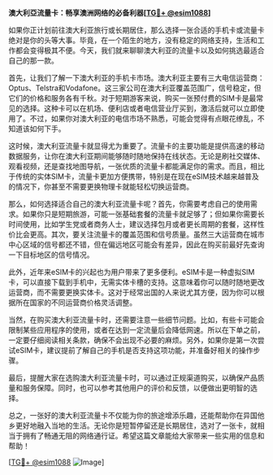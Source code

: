 **澳大利亞流量卡：畅享澳洲网络的必备利器[[TG💪+ @esim1088](https://t.me/s/esim1088)]**

如果你正计划前往澳大利亚旅行或长期居住，那么选择一张合适的手机卡或流量卡绝对是你的头等大事。毕竟，在一个陌生的地方，没有稳定的网络支持，生活和工作都会变得极其不便。今天，我们就来聊聊澳大利亚的流量卡以及如何挑选最适合自己的那一款。

首先，让我们了解一下澳大利亚的手机卡市场。澳大利亚主要有三大电信运营商：Optus、Telstra和Vodafone。这三家公司在澳大利亚覆盖范围广，信号稳定，但它们的价格和服务各有千秋。对于短期游客来说，购买一张预付费的SIM卡是最常见的选择。这种卡可以在机场、便利店或者电信营业厅买到，激活后就可以立即使用了。不过，如果你对澳大利亚的电信市场不熟悉，可能会觉得有点眼花缭乱，不知道该如何下手。

这时候，澳大利亚流量卡就显得尤为重要了。流量卡的主要功能是提供高速的移动数据服务，让你在澳大利亚期间能够随时随地保持在线状态。无论是刷社交媒体、观看视频，还是查找地图导航，一张优质的流量卡都能满足你的需求。而且，相比于传统的实体SIM卡，流量卡更加方便携带，特别是在现在eSIM技术越来越普及的情况下，你甚至不需要更换物理卡就能轻松切换运营商。

那么，如何选择适合自己的澳大利亚流量卡呢？首先，你需要考虑自己的使用需求。如果你只是短期旅游，可能一张基础套餐的流量卡就足够了；但如果你需要长时间使用，比如学生党或者商务人士，建议选择包月或者更长周期的套餐，这样性价比会更高。其次，要关注流量卡的覆盖范围和信号质量。虽然三大运营商在城市中心区域的信号都还不错，但在偏远地区可能会有差异，因此在购买前最好先查询一下目标地区的信号情况。

此外，近年来eSIM卡的兴起也为用户带来了更多便利。eSIM卡是一种虚拟SIM卡，可以直接下载到手机中，无需实体卡槽的支持。这意味着你可以随时随地更改运营商，而不需要更换实体卡。这对于经常出国的人来说尤其方便，因为你可以根据所在国家的不同运营商价格灵活调整。

当然，在购买澳大利亚流量卡时，还需要注意一些细节问题。比如，有些卡可能会限制某些应用程序的使用，或者在达到一定流量后会降低网速。所以在下单之前，一定要仔细阅读相关条款，确保不会出现不必要的麻烦。另外，如果你是第一次尝试eSIM卡，建议提前了解自己的手机是否支持这项功能，并准备好相关的操作步骤。

最后，提醒大家在选购澳大利亚流量卡时，可以通过正规渠道购买，以确保产品质量和服务保障。同时，也可以参考其他用户的评价和反馈，以便做出更明智的选择。

总之，一张好的澳大利亚流量卡不仅能为你的旅途增添乐趣，还能帮助你在异国他乡更好地融入当地的生活。无论你是短暂停留还是长期居住，选对了一张卡，就相当于拥有了畅通无阻的网络通行证。希望这篇文章能给大家带来一些实用的信息和帮助！

[[TG💪+ @esim1088](https://t.me/s/esim1088) ![Image](https://i.postimg.cc/4NQfJmqS/Snipaste-2025-05-13-00-14-12.png)]